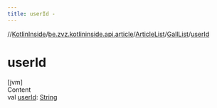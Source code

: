 ```yaml
---
title: userId -
---
```

//[KotlinInside](../../../index.md)/[be.zvz.kotlininside.api.article](../../index.md)/[ArticleList](../index.md)/[GallList](index.md)/[userId](user-id.md)



# userId  
[jvm]  
Content  
val [userId](user-id.md): [String](https://kotlinlang.org/api/latest/jvm/stdlib/kotlin/-string/index.html)  



